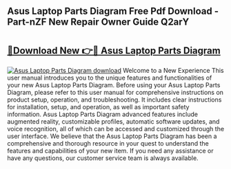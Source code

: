 ## Asus Laptop Parts Diagram Free Pdf Download - Part-nZF New Repair Owner Guide Q2arY

# <h2><a href="http://dfnyv1w.blite.top/?on=Asus+Laptop+Parts+Diagram">🔗Download New 👉🔴 Asus Laptop Parts Diagram</a></h2>

[![Asus Laptop Parts Diagram download](https://i.imgur.com/lujVjoI.png)](http://dfnyv1w.blite.top/?on=Asus+Laptop+Parts+Diagram)
Welcome to a New Experience This user manual introduces you to the unique features and functionalities of your new Asus Laptop Parts Diagram. Before using your Asus Laptop Parts Diagram, please refer to this user manual for comprehensive instructions on product setup, operation, and troubleshooting. It includes clear instructions for installation, setup, and operation, as well as important safety information. Asus Laptop Parts Diagram advanced features include augmented reality, customizable profiles, automatic software updates, and voice recognition, all of which can be accessed and customized through the user interface. We believe that the Asus Laptop Parts Diagram has been a comprehensive and thorough resource in your quest to understand the features and capabilities of your new item. If you need any assistance or have any questions, our customer service team is always available.
